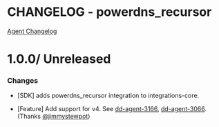 # CHANGELOG - powerdns_recursor

[Agent Changelog](https://github.com/DataDog/dd-agent/blob/master/CHANGELOG.md)

1.0.0/ Unreleased
==================

### Changes

* [SDK] adds powerdns_recursor integration to integrations-core.

* [Feature] Add support for v4. See [dd-agent-3166](https://github.com/datadog/dd-agent/issues/3166), [dd-agent-3066](https://github.com/datadog/dd-agent/issues/3066). (Thanks [@jimmystewpot][])


[@jimmystewpot]: https://github.com/jimmystewpot
